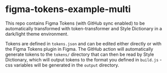 # figma-tokens-example-multi

This repo contains Figma Tokens (with GitHub sync enabled) to be automatically transformed with token-transformer and Style Dictionary in a dark/light theme environment.

Tokens are defined in `tokens.json` and can be edited either directly or with the Figma Tokens plugin in Figma. The GitHub action will automatically generate tokens to the `tokens/` directory that can then be read by Style Dictionary, which will output tokens to the format you defined in `build.js` - css variables will be generated in the `output` directory.
